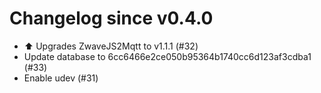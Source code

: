 # Changelog since v0.4.0
- ⬆ Upgrades ZwaveJS2Mqtt to v1.1.1 (#32) 
- Update database to 6cc6466e2ce050b95364b1740cc6d123af3cdba1 (#33) 
- Enable udev (#31) 
